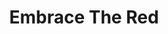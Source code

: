 ---
title: Embrace The Red
description: wunderwuzzi's blog.
url: https://embracethered.com/blog/
image:
    # url: '/assets/images/cafe.png'
    # alt: 'Cafe'
tags: ['ai', 'blog', 'llm', 'machine-learning', 'prompt-injection']
pubDate: 2023-11-08
draft: false
---